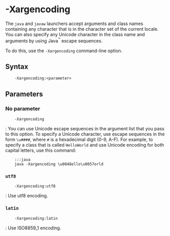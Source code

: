 <!--
* Copyright (c) 2017, 2018 IBM Corp. and others
*
* This program and the accompanying materials are made
* available under the terms of the Eclipse Public License 2.0
* which accompanies this distribution and is available at
* https://www.eclipse.org/legal/epl-2.0/ or the Apache
* License, Version 2.0 which accompanies this distribution and
* is available at https://www.apache.org/licenses/LICENSE-2.0.
*
* This Source Code may also be made available under the
* following Secondary Licenses when the conditions for such
* availability set forth in the Eclipse Public License, v. 2.0
* are satisfied: GNU General Public License, version 2 with
* the GNU Classpath Exception [1] and GNU General Public
* License, version 2 with the OpenJDK Assembly Exception [2].
*
* [1] https://www.gnu.org/software/classpath/license.html
* [2] http://openjdk.java.net/legal/assembly-exception.html
*
* SPDX-License-Identifier: EPL-2.0 OR Apache-2.0 OR GPL-2.0 WITH
* Classpath-exception-2.0 OR LicenseRef-GPL-2.0 WITH Assembly-exception
-->

# -Xargencoding 

The `java` and `javaw` launchers accept arguments and class names containing any character that is in the character set of the current locale. You can also specify any Unicode character in the class name and arguments by using Java<sup>&trade;</sup> escape sequences.

To do this, use the `-Xargencoding` command-line option.

## Syntax

        -Xargencoding:<parameter>

## Parameters

### No parameter

        -Xargencoding

: You can use Unicode escape sequences in the argument list that you pass to this option. To specify a Unicode character, use escape sequences in the form `\u####`, where `#` is a hexadecimal digit (0-9, A-F). For example, to specify a class that is called `HelloWorld` and use Unicode encoding for both capital letters, use this command:

        :::java
        java -Xargencoding \u0048ello\u0057orld

### `utf8`

        -Xargencoding:utf8

: Use utf8 encoding.

### `latin`

        -Xargencoding:latin

: Use ISO8859_1 encoding.



<!-- ==== END OF TOPIC ==== xargencoding.md ==== -->



